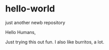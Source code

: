# hello-world
just another newb repository

Hello Humans,

Just trying this out fun.  I also like burritos, a lot.
